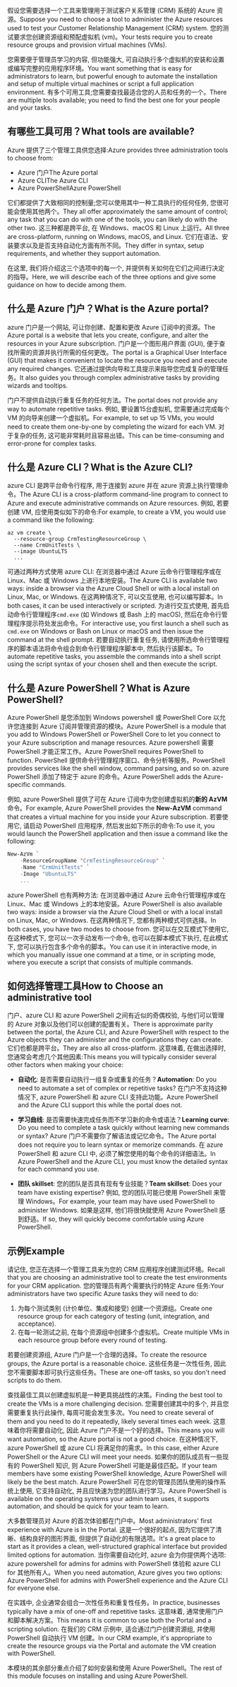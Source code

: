 <span data-ttu-id="c0830-101">假设您需要选择一个工具来管理用于测试客户关系管理 (CRM) 系统的 Azure 资源。</span><span class="sxs-lookup"><span data-stu-id="c0830-101">Suppose you need to choose a tool to administer the Azure resources used to test your Customer Relationship Management (CRM) system.</span></span> <span data-ttu-id="c0830-102">您的测试要求您创建资源组和预配虚拟机 (vm)。</span><span class="sxs-lookup"><span data-stu-id="c0830-102">Your tests require you to create resource groups and provision virtual machines (VMs).</span></span>

<span data-ttu-id="c0830-103">您需要便于管理员学习的内容, 但功能强大, 可自动执行多个虚拟机的安装和设置或编写完整的应用程序环境。</span><span class="sxs-lookup"><span data-stu-id="c0830-103">You want something that is easy for administrators to learn, but powerful enough to automate the installation and setup of multiple virtual machines or script a full application environment.</span></span> <span data-ttu-id="c0830-104">有多个可用工具;您需要查找最适合您的人员和任务的一个。</span><span class="sxs-lookup"><span data-stu-id="c0830-104">There are multiple tools available; you need to find the best one for your people and your tasks.</span></span>

## <a name="what-tools-are-available"></a><span data-ttu-id="c0830-105">有哪些工具可用？</span><span class="sxs-lookup"><span data-stu-id="c0830-105">What tools are available?</span></span>
<span data-ttu-id="c0830-106">Azure 提供了三个管理工具供您选择:</span><span class="sxs-lookup"><span data-stu-id="c0830-106">Azure provides three administration tools to choose from:</span></span>

- <span data-ttu-id="c0830-107">Azure 门户</span><span class="sxs-lookup"><span data-stu-id="c0830-107">The Azure portal</span></span>
- <span data-ttu-id="c0830-108">Azure CLI</span><span class="sxs-lookup"><span data-stu-id="c0830-108">The Azure CLI</span></span>
- <span data-ttu-id="c0830-109">Azure PowerShell</span><span class="sxs-lookup"><span data-stu-id="c0830-109">Azure PowerShell</span></span>

<span data-ttu-id="c0830-110">它们都提供了大致相同的控制量;您可以使用其中一种工具执行的任何任务, 您很可能会使用其他两个。</span><span class="sxs-lookup"><span data-stu-id="c0830-110">They all offer approximately the same amount of control; any task that you can do with one of the tools, you can likely do with the other two.</span></span> <span data-ttu-id="c0830-111">这三种都是跨平台, 在 Windows、macOS 和 Linux 上运行。</span><span class="sxs-lookup"><span data-stu-id="c0830-111">All three are cross-platform, running on Windows, macOS, and Linux.</span></span> <span data-ttu-id="c0830-112">它们在语法、安装要求以及是否支持自动化方面有所不同。</span><span class="sxs-lookup"><span data-stu-id="c0830-112">They differ in syntax, setup requirements, and whether they support automation.</span></span>

<span data-ttu-id="c0830-113">在这里, 我们将介绍这三个选项中的每一个, 并提供有关如何在它们之间进行决定的指导。</span><span class="sxs-lookup"><span data-stu-id="c0830-113">Here, we will describe each of the three options and give some guidance on how to decide among them.</span></span> 

## <a name="what-is-the-azure-portal"></a><span data-ttu-id="c0830-114">什么是 Azure 门户？</span><span class="sxs-lookup"><span data-stu-id="c0830-114">What is the Azure portal?</span></span>
<span data-ttu-id="c0830-115">azure 门户是一个网站, 可让你创建、配置和更改 Azure 订阅中的资源。</span><span class="sxs-lookup"><span data-stu-id="c0830-115">The Azure portal is a website that lets you create, configure, and alter the resources in your Azure subscription.</span></span> <span data-ttu-id="c0830-116">门户是一个图形用户界面 (GUI), 便于查找所需的资源并执行所需的任何更改。</span><span class="sxs-lookup"><span data-stu-id="c0830-116">The portal is a Graphical User Interface (GUI) that makes it convenient to locate the resource you need and execute any required changes.</span></span> <span data-ttu-id="c0830-117">它还通过提供向导和工具提示来指导您完成复杂的管理任务。</span><span class="sxs-lookup"><span data-stu-id="c0830-117">It also guides you through complex administrative tasks by providing wizards and tooltips.</span></span>

<span data-ttu-id="c0830-118">门户不提供自动执行重复任务的任何方法。</span><span class="sxs-lookup"><span data-stu-id="c0830-118">The portal does not provide any way to automate repetitive tasks.</span></span> <span data-ttu-id="c0830-119">例如, 要设置15台虚拟机, 您需要通过完成每个 VM 的向导来创建一个虚拟机。</span><span class="sxs-lookup"><span data-stu-id="c0830-119">For example, to set up 15 VMs, you would need to create them one-by-one by completing the wizard for each VM.</span></span> <span data-ttu-id="c0830-120">对于复杂的任务, 这可能非常耗时且容易出错。</span><span class="sxs-lookup"><span data-stu-id="c0830-120">This can be time-consuming and error-prone for complex tasks.</span></span> 

## <a name="what-is-the-azure-cli"></a><span data-ttu-id="c0830-121">什么是 Azure CLI？</span><span class="sxs-lookup"><span data-stu-id="c0830-121">What is the Azure CLI?</span></span>
<span data-ttu-id="c0830-122">azure CLI 是跨平台命令行程序, 用于连接到 azure 并在 azure 资源上执行管理命令。</span><span class="sxs-lookup"><span data-stu-id="c0830-122">The Azure CLI is a cross-platform command-line program to connect to Azure and execute administrative commands on Azure resources.</span></span> <span data-ttu-id="c0830-123">例如, 若要创建 VM, 应使用类似如下的命令:</span><span class="sxs-lookup"><span data-stu-id="c0830-123">For example, to create a VM, you would use a command like the following:</span></span>

```azurecli
az vm create \
  --resource-group CrmTestingResourceGroup \
  --name CrmUnitTests \
  --image UbuntuLTS
  ...
```

<span data-ttu-id="c0830-124">可通过两种方式使用 azure CLI: 在浏览器中通过 Azure 云命令行管理程序或在 Linux、Mac 或 Windows 上进行本地安装。</span><span class="sxs-lookup"><span data-stu-id="c0830-124">The Azure CLI is available two ways: inside a browser via the Azure Cloud Shell or with a local install on Linux, Mac, or Windows.</span></span> <span data-ttu-id="c0830-125">在这两种情况下, 可以交互使用, 也可以编写脚本。</span><span class="sxs-lookup"><span data-stu-id="c0830-125">In both cases, it can be used interactively or scripted.</span></span> <span data-ttu-id="c0830-126">为进行交互式使用, 首先启动命令行管理程序`cmd.exe` (如 Windows 或 Bash 上的 macOS), 然后在命令行管理程序提示符处发出命令。</span><span class="sxs-lookup"><span data-stu-id="c0830-126">For interactive use, you first launch a shell such as `cmd.exe` on Windows or Bash on Linux or macOS and then issue the command at the shell prompt.</span></span> <span data-ttu-id="c0830-127">若要自动执行重复任务, 请使用所选命令行管理程序的脚本语法将命令组合到命令行管理程序脚本中, 然后执行该脚本。</span><span class="sxs-lookup"><span data-stu-id="c0830-127">To automate repetitive tasks, you assemble the commands into a shell script using the script syntax of your chosen shell and then execute the script.</span></span>

## <a name="what-is-azure-powershell"></a><span data-ttu-id="c0830-128">什么是 Azure PowerShell？</span><span class="sxs-lookup"><span data-stu-id="c0830-128">What is Azure PowerShell?</span></span>
<span data-ttu-id="c0830-129">Azure PowerShell 是您添加到 Windows powershell 或 PowerShell Core 以允许您连接到 Azure 订阅并管理资源的模块。</span><span class="sxs-lookup"><span data-stu-id="c0830-129">Azure PowerShell is a module that you add to Windows PowerShell or PowerShell Core to let you connect to your Azure subscription and manage resources.</span></span> <span data-ttu-id="c0830-130">Azure powershell 需要 PowerShell 才能正常工作。</span><span class="sxs-lookup"><span data-stu-id="c0830-130">Azure PowerShell requires PowerShell to function.</span></span> <span data-ttu-id="c0830-131">PowerShell 提供命令行管理程序窗口、命令分析等服务。</span><span class="sxs-lookup"><span data-stu-id="c0830-131">PowerShell provides services like the shell window, command parsing, and so on.</span></span> <span data-ttu-id="c0830-132">azure PowerShell 添加了特定于 azure 的命令。</span><span class="sxs-lookup"><span data-stu-id="c0830-132">Azure PowerShell adds the Azure-specific commands.</span></span>

<span data-ttu-id="c0830-133">例如, azure PowerShell 提供了可在 Azure 订阅中为您创建虚拟机的**新的 AzVM**命令。</span><span class="sxs-lookup"><span data-stu-id="c0830-133">For example, Azure PowerShell provides the **New-AzVM** command that creates a virtual machine for you inside your Azure subscription.</span></span> <span data-ttu-id="c0830-134">若要使用它, 请启动 PowerShell 应用程序, 然后发出如下所示的命令:</span><span class="sxs-lookup"><span data-stu-id="c0830-134">To use it, you would launch the PowerShell application and then issue a command like the following:</span></span>

```powershell
New-AzVm `
    -ResourceGroupName "CrmTestingResourceGroup" `
    -Name "CrmUnitTests" `
    -Image "UbuntuLTS"
    ...
```

<span data-ttu-id="c0830-135">azure PowerShell 也有两种方法: 在浏览器中通过 Azure 云命令行管理程序或在 Linux、Mac 或 Windows 上的本地安装。</span><span class="sxs-lookup"><span data-stu-id="c0830-135">Azure PowerShell is also available two ways: inside a browser via the Azure Cloud Shell or with a local install on Linux, Mac, or Windows.</span></span> <span data-ttu-id="c0830-136">在这两种情况下, 您都有两种模式可供选择。</span><span class="sxs-lookup"><span data-stu-id="c0830-136">In both cases, you have two modes to choose from.</span></span> <span data-ttu-id="c0830-137">您可以在交互模式下使用它, 在这种模式下, 您可以一次手动发布一个命令, 也可以在脚本模式下执行, 在此模式下, 您可以执行包含多个命令的脚本。</span><span class="sxs-lookup"><span data-stu-id="c0830-137">You can use it in interactive mode, in which you manually issue one command at a time, or in scripting mode, where you execute a script that consists of multiple commands.</span></span>

## <a name="how-to-choose-an-administrative-tool"></a><span data-ttu-id="c0830-138">如何选择管理工具</span><span class="sxs-lookup"><span data-stu-id="c0830-138">How to Choose an administrative tool</span></span>
<span data-ttu-id="c0830-139">门户、azure CLI 和 azure PowerShell 之间有近似的奇偶校验, 与他们可以管理的 Azure 对象以及他们可以创建的配置有关。</span><span class="sxs-lookup"><span data-stu-id="c0830-139">There is approximate parity between the portal, the Azure CLI, and Azure PowerShell with respect to the Azure objects they can administer and the configurations they can create.</span></span> <span data-ttu-id="c0830-140">它们也都是跨平台。</span><span class="sxs-lookup"><span data-stu-id="c0830-140">They are also all cross-platform.</span></span> <span data-ttu-id="c0830-141">这意味着, 在做出选择时, 您通常会考虑几个其他因素:</span><span class="sxs-lookup"><span data-stu-id="c0830-141">This means you will typically consider several other factors when making your choice:</span></span>

- <span data-ttu-id="c0830-142">**自动化**: 是否需要自动执行一组复杂或重复的任务？</span><span class="sxs-lookup"><span data-stu-id="c0830-142">**Automation**: Do you need to automate a set of complex or repetitive tasks?</span></span> <span data-ttu-id="c0830-143">在门户不支持这种情况下, azure PowerShell 和 azure CLI 支持此功能。</span><span class="sxs-lookup"><span data-stu-id="c0830-143">Azure PowerShell and the Azure CLI support this while the portal does not.</span></span>

- <span data-ttu-id="c0830-144">**学习曲线**: 是否需要快速完成任务而不学习新的命令或语法？</span><span class="sxs-lookup"><span data-stu-id="c0830-144">**Learning curve**: Do you need to complete a task quickly without learning new commands or syntax?</span></span> <span data-ttu-id="c0830-145">Azure 门户不需要你了解语法或记忆命令。</span><span class="sxs-lookup"><span data-stu-id="c0830-145">The Azure portal does not require you to learn syntax or memorize commands.</span></span> <span data-ttu-id="c0830-146">在 azure PowerShell 和 azure CLI 中, 必须了解您使用的每个命令的详细语法。</span><span class="sxs-lookup"><span data-stu-id="c0830-146">In Azure PowerShell and the Azure CLI, you must know the detailed syntax for each command you use.</span></span>

- <span data-ttu-id="c0830-147">**团队 skillset**: 您的团队是否具有现有专业技能？</span><span class="sxs-lookup"><span data-stu-id="c0830-147">**Team skillset**: Does your team have existing expertise?</span></span> <span data-ttu-id="c0830-148">例如, 您的团队可能已使用 PowerShell 来管理 Windows。</span><span class="sxs-lookup"><span data-stu-id="c0830-148">For example, your team may have used PowerShell to administer Windows.</span></span> <span data-ttu-id="c0830-149">如果是这样, 他们将很快就使用 Azure PowerShell 感到舒适。</span><span class="sxs-lookup"><span data-stu-id="c0830-149">If so, they will quickly become comfortable using Azure PowerShell.</span></span>

## <a name="example"></a><span data-ttu-id="c0830-150">示例</span><span class="sxs-lookup"><span data-stu-id="c0830-150">Example</span></span>
<span data-ttu-id="c0830-151">请记住, 您正在选择一个管理工具来为您的 CRM 应用程序创建测试环境。</span><span class="sxs-lookup"><span data-stu-id="c0830-151">Recall that you are choosing an administrative tool to create the test environments for your CRM application.</span></span> <span data-ttu-id="c0830-152">您的管理员有两个需要执行的特定 Azure 任务:</span><span class="sxs-lookup"><span data-stu-id="c0830-152">Your administrators have two specific Azure tasks they will need to do:</span></span>

1. <span data-ttu-id="c0830-153">为每个测试类别 (计价单位、集成和接受) 创建一个资源组。</span><span class="sxs-lookup"><span data-stu-id="c0830-153">Create one resource group for each category of testing (unit, integration, and acceptance).</span></span>
2. <span data-ttu-id="c0830-154">在每一轮测试之前, 在每个资源组中创建多个虚拟机。</span><span class="sxs-lookup"><span data-stu-id="c0830-154">Create multiple VMs in each resource group before every round of testing.</span></span>

<span data-ttu-id="c0830-155">若要创建资源组, Azure 门户是一个合理的选择。</span><span class="sxs-lookup"><span data-stu-id="c0830-155">To create the resource groups, the Azure portal is a reasonable choice.</span></span> <span data-ttu-id="c0830-156">这些任务是一次性任务, 因此您不需要脚本即可执行这些任务。</span><span class="sxs-lookup"><span data-stu-id="c0830-156">These are one-off tasks, so you don't need scripts to do them.</span></span>

<span data-ttu-id="c0830-157">查找最佳工具以创建虚拟机是一种更具挑战性的决策。</span><span class="sxs-lookup"><span data-stu-id="c0830-157">Finding the best tool to create the VMs is a more challenging decision.</span></span> <span data-ttu-id="c0830-158">您需要创建其中的多个, 并且您需要重复执行此操作, 每周可能会发生多次。</span><span class="sxs-lookup"><span data-stu-id="c0830-158">You need to create several of them and you need to do it repeatedly, likely several times each week.</span></span> <span data-ttu-id="c0830-159">这意味着你将需要自动化, 因此 Azure 门户不是一个好的选择。</span><span class="sxs-lookup"><span data-stu-id="c0830-159">This means you will want automation, so the Azure portal is not a good choice.</span></span> <span data-ttu-id="c0830-160">在这种情况下, azure PowerShell 或 azure CLI 将满足你的需求。</span><span class="sxs-lookup"><span data-stu-id="c0830-160">In this case, either Azure PowerShell or the Azure CLI will meet your needs.</span></span> <span data-ttu-id="c0830-161">如果你的团队成员有一些现有的 PowerShell 知识, 则 Azure PowerShell 可能是最佳匹配。</span><span class="sxs-lookup"><span data-stu-id="c0830-161">If your team members have some existing PowerShell knowledge, Azure PowerShell will likely be the best match.</span></span> <span data-ttu-id="c0830-162">Azure PowerShell 可在您的管理员团队使用的操作系统上使用, 它支持自动化, 并且应快速为您的团队进行学习。</span><span class="sxs-lookup"><span data-stu-id="c0830-162">Azure PowerShell is available on the operating systems your admin team uses, it supports automation, and should be quick for your team to learn.</span></span>

<span data-ttu-id="c0830-163">大多数管理员对 Azure 的首次体验都在门户中。</span><span class="sxs-lookup"><span data-stu-id="c0830-163">Most administrators' first experience with Azure is in the Portal.</span></span> <span data-ttu-id="c0830-164">这是一个很好的起点, 因为它提供了清晰、结构良好的图形界面, 但提供了自动化的有限选项。</span><span class="sxs-lookup"><span data-stu-id="c0830-164">It's a great place to start as it provides a clean, well-structured graphical interface but provided limited options for automation.</span></span> <span data-ttu-id="c0830-165">当你需要自动化时, azure 会为你提供两个选项: azure powershell for admins for admins with PowerShell 体验和 azure CLI for 其他所有人。</span><span class="sxs-lookup"><span data-stu-id="c0830-165">When you need automation, Azure gives you two options: Azure PowerShell for admins with PowerShell experience and the Azure CLI for everyone else.</span></span>

<span data-ttu-id="c0830-166">在实践中, 企业通常会组合一次性任务和重复性任务。</span><span class="sxs-lookup"><span data-stu-id="c0830-166">In practice, businesses typically have a mix of one-off and repetitive tasks.</span></span> <span data-ttu-id="c0830-167">这意味着, 通常使用门户和脚本解决方案。</span><span class="sxs-lookup"><span data-stu-id="c0830-167">This means it is common to use both the Portal and a scripting solution.</span></span> <span data-ttu-id="c0830-168">在我们的 CRM 示例中, 适合通过门户创建资源组, 并使用 PowerShell 自动执行 VM 创建。</span><span class="sxs-lookup"><span data-stu-id="c0830-168">In our CRM example, it's appropriate to create the resource groups via the Portal and automate the VM creation with PowerShell.</span></span>

<span data-ttu-id="c0830-169">本模块的其余部分重点介绍了如何安装和使用 Azure PowerShell。</span><span class="sxs-lookup"><span data-stu-id="c0830-169">The rest of this module focuses on installing and using Azure PowerShell.</span></span>
